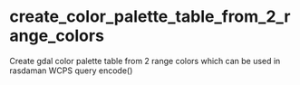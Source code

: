 # create_color_palette_table_from_2_range_colors
Create gdal color palette table from 2 range colors which can be used in rasdaman WCPS query encode()
